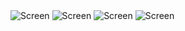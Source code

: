 <picture>
 <source media="(prefers-color-scheme: dark)" srcset="[[https://github.com/GiperB0la/GiperbolaBook/blob/main/Screen.png](https://github.com/GiperB0la/Dropbox/blob/main/Screen.jpg)](https://github.com/GiperB0la/Desk/blob/main/Screens/Screen1.jpg)">
 <source media="(prefers-color-scheme: light)" srcset="YOUR-LIGHTMODE-IMAGE">
 <img alt="Screen" src="Screen1.jpg">
</picture>

<picture>
 <source media="(prefers-color-scheme: dark)" srcset="[[https://github.com/GiperB0la/GiperbolaBook/blob/main/Screen.png](https://github.com/GiperB0la/Dropbox/blob/main/Screen.jpg)](https://github.com/GiperB0la/Desk/blob/main/Screens/Screen2.jpg)">
 <source media="(prefers-color-scheme: light)" srcset="YOUR-LIGHTMODE-IMAGE">
 <img alt="Screen" src="Screen2.jpg">
</picture>

<picture>
 <source media="(prefers-color-scheme: dark)" srcset="[[https://github.com/GiperB0la/GiperbolaBook/blob/main/Screen.png](https://github.com/GiperB0la/Dropbox/blob/main/Screen.jpg)](https://github.com/GiperB0la/Desk/blob/main/Screens/Screen3.jpg)">
 <source media="(prefers-color-scheme: light)" srcset="YOUR-LIGHTMODE-IMAGE">
 <img alt="Screen" src="Screen3.jpg">
</picture>

<picture>
 <source media="(prefers-color-scheme: dark)" srcset="[[https://github.com/GiperB0la/GiperbolaBook/blob/main/Screen.png](https://github.com/GiperB0la/Dropbox/blob/main/Screen.jpg)](https://github.com/GiperB0la/Desk/blob/main/Screens/Screen4.jpg)">
 <source media="(prefers-color-scheme: light)" srcset="YOUR-LIGHTMODE-IMAGE">
 <img alt="Screen" src="Screen4.jpg">
</picture>

